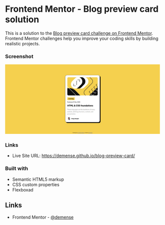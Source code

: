 # Frontend Mentor - Blog preview card solution

This is a solution to the [Blog preview card challenge on Frontend Mentor](https://www.frontendmentor.io/challenges/blog-preview-card-ckPaj01IcS). Frontend Mentor challenges help you improve your coding skills by building realistic projects. 

### Screenshot

![](./Screenshot.jpg)

### Links

- Live Site URL: https://demense.github.io/blog-preview-card/

### Built with

- Semantic HTML5 markup
- CSS custom properties
- Flexboxad

## Links

- Frontend Mentor - [@demense](https://www.frontendmentor.io/profile/demense)

